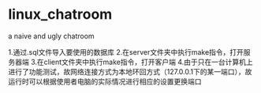 # linux_chatroom
a naive and ugly chatroom

1.通过.sql文件导入要使用的数据库
2.在server文件夹中执行make指令，打开服务器端
3.在client文件夹中执行make指令，打开客户端
4.由于只在一台计算机上进行了功能测试，故网络连接方式为本地环回方式（127.0.0.1下的某一端口），故运行时可以根据使用者电脑的实际情况进行相应的设置更换端口

